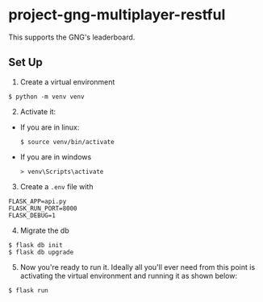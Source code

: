 # project-gng-multiplayer-restful

This supports the GNG's leaderboard.

## Set Up
1. Create a virtual environment
```shell
$ python -m venv venv
```
2. Activate it:
- If you are in linux:
  ```shell
  $ source venv/bin/activate
  ```
- If you are in windows
  ```
  > venv\Scripts\activate
  ```
3. Create a `.env` file with
  ```shell
  FLASK_APP=api.py
  FLASK_RUN_PORT=8000
  FLASK_DEBUG=1
  ```
4. Migrate the db
  ```shell
  $ flask db init
  $ flask db upgrade
  ```
5. Now you're ready to run it. Ideally all you'll ever need from this point is activating the virtual environment and running it as shown below:
  ```shell
  $ flask run
  ```
